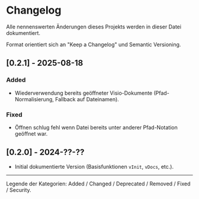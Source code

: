 # Changelog

Alle nennenswerten Änderungen dieses Projekts werden in dieser Datei dokumentiert.

Format orientiert sich an "Keep a Changelog" und Semantic Versioning.

## [0.2.1] - 2025-08-18
### Added
- Wiederverwendung bereits geöffneter Visio-Dokumente (Pfad-Normalisierung, Fallback auf Dateinamen).

### Fixed
- Öffnen schlug fehl wenn Datei bereits unter anderer Pfad-Notation geöffnet war.

## [0.2.0] - 2024-??-??
- Initial dokumentierte Version (Basisfunktionen `vInit`, `vDocs`, etc.).

---

Legende der Kategorien: Added / Changed / Deprecated / Removed / Fixed / Security.
